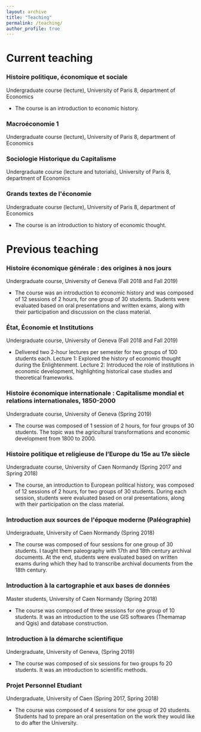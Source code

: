 ```yaml
---
layout: archive
title: "Teaching"
permalink: /teaching/
author_profile: true
---
```

# Current teaching 

### Histoire politique, économique et sociale 
Undergraduate course (lecture), University of Paris 8, department of Economics
- The course is an introduction to economic history.
  
### Macroéconomie 1
Undergraduate course (lecture), University of Paris 8, department of Economics

### Sociologie Historique du Capitalisme 
Undergraduate course (lecture and tutorials), University of Paris 8, department of Economics

### Grands textes de l'économie 
Undergraduate course (lecture), University of Paris 8, department of Economics
- The course is an introduction to history of economic thought. 

# Previous teaching

### Histoire économique générale : des origines à nos jours
Undergraduate course, University of Geneva (Fall 2018 and Fall 2019)
- The course was an introduction to economic history and was composed of 12 sessions of 2 hours, for one group of 30 students. Students were evaluated based on oral presentations and written exams, along with their participation and discussion on the class material.

### État, Économie et Institutions
Undergraduate course, University of Geneva (Fall 2018 and Fall 2019)
- Delivered two 2-hour lectures per semester for two groups of 100 students each.
    Lecture 1: Explored the history of economic thought during the Enlightenment.
    Lecture 2: Introduced the role of institutions in economic development, highlighting historical case studies and theoretical frameworks.

### Histoire économique internationale : Capitalisme mondial et relations internationales, 1850-2000
Undergraduate course, University of Geneva (Spring 2019)
- The course was composed of 1 session of 2 hours, for four groups of 30 students. The topic was the agricultural transformations and economic development from 1800 to 2000.

### Histoire politique et religieuse de l’Europe du 15e au 17e siècle
Undergraduate course, University of Caen Normandy (Spring 2017 and Spring 2018)
- The course, an introduction to European political history, was composed of 12 sessions of 2 hours, for two groups of 30 students. During each session, students were evaluated based on oral presentations, along with their participation on the class material. 

### Introduction aux sources de l'époque moderne (Paléographie)
Undergraduate, University of Caen Normandy (Spring 2018)
- The course was composed of four sessions for one group of 30 students. I taught them paleography with 17th and 18th century archival documents. At the end, students were evaluated based on written exams during which they had to transcribe archival documents from the 18th century. 

### Introduction à la cartographie et aux bases de données
Master students, University of Caen Normandy (Spring 2018)
- The course was composed of three sessions for one group of 10 students. It was an introduction to the use GIS softwares (Themamap and Qgis) and database construction.  

### Introduction à la démarche scientifique
Undergraduate, University of Geneva, (Spring 2019)
- The course was composed of six sessions for two groups fo 20 students. It was an introduction to scientific methods.

### Projet Personnel Etudiant 
Undergraduate, University of Caen (Spring 2017, Spring 2018)
- The course was composed of 4 sessions for one group of 20 students. Students had to prepare an oral presentation on the work they would like to do after the University. 
